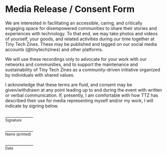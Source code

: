 # Media Release / Consent Form

We are interested in facilitating an accessible, caring, and critically engaging space for disempowered communities to share their stories and experiences with technology. To that end, we may take photos and videos of yourself, your goods, and related activities during our time together at Tiny Tech Zines. These may be published and tagged on our social media accounts (@tinytechzines) and other platforms. 

We will use these recordings only to advocate for your work with our networks and communities, and to support the maintenance and sustainability of Tiny Tech Zines as a community-driven initiative organized by individuals with shared values.

I acknowledge that these terms are fluid, and consent may be given/withdrawn at any point leading up to and during the event with written or verbal communication. If, presently, I am comfortable with how TTZ has described their use for media representing myself and/or my work, I will indicate by signing below.

\______________  
<sup>Signature</sup>

\______________  
<sup>Name (printed)</sup>

\______________  
<sup>Date</sup>
